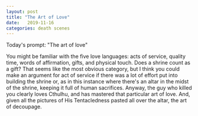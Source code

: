 ```yaml
---
layout: post
title: "The Art of Love"
date:   2019-11-16
categories: death scenes
---
```

Today's prompt: "The art of love"

You might be familiar with the five love languages: acts of service, quality time, words of affirmation, gifts, and physical touch. Does a shrine count as a gift? That seems like the most obvious category, but I think you could make an argument for act of service if there was a lot of effort put into building the shrine or, as in this instance where there's an altar in the midst of the shrine, keeping it full of human sacrifices. Anyway, the guy who killed you clearly loves Cthulhu, and has mastered that particular art of love. And, given all the pictures of His Tentacledness pasted all over the altar, the art of decoupage. 
